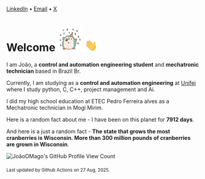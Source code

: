 [LinkedIn](https://www.linkedin.com/in/joão-pedro-gozzoli-b95641301/) &bull;
[Email](joaopedrogozzoli@gmail.com) &bull;
[X](https://x.com/jpp12prado)

# Welcome <img src="happy.gif" height="64px" /> <img src="wave.gif" height="32px" />

I am João, a  **control and automation engineering student** and **mechatronic technician** based in Brazil Br.

Currently, I am studying as a **control and automation engineering** at [Unifei](https://unifei.edu.br) where I study python, C, C++, project management and Ai.

I did my high school education at ETEC Pedro Ferreira alves as a Mechatronic technician in Mogi Mirim.

Here is a random fact about me - I have been on this planet for **7912 days**.

And here is a just a random fact -  **The state that grows the most cranberries is Wisconsin. More than 300 million pounds of cranberries are grown in Wisconsin**.

![JoãoOMago's GitHub Profile View Count](https://komarev.com/ghpvc/?username=JoaoOMago)

<sub>Last updated by Github Actions on 27 Aug, 2025.</sub>
